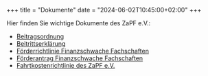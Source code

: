 +++
title = "Dokumente"
date = "2024-06-02T10:45:00+02:00"
+++

Hier finden Sie wichtige Dokumente des ZaPF e.V.:

- [Beitragsordnung](/dokumente/Beitragsordnung_ZaPF_eV.pdf)
- [Beitrittserklärung](/dokumente/Beitrittserklaerung_ZaPFev_2020.pdf)
- [Förderrichtlinie Finanzschwache Fachschaften](/dokumente/Foerderrichtlinie-Finanzschwache-Fachschaften_05-24.pdf)
- [Förderantrag Finanzschwache Fachschaften](/dokumente/FoerderantragFinanzschwacheFachschaften.pdf)
- [Fahrtkostenrichtlinie des ZaPF e.V.](/dokumente/Fahrtkostenrichtlinie_05-24.pdf)